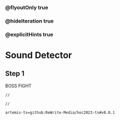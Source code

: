 ### @flyoutOnly true
### @hideIteration true
### @explicitHints true

# Sound Detector

## Step 1
BOSS FIGHT

```ghost
//
```
```template
//
```

```package
artemis-ts=github:ReWrite-Media/hoc2023-ts#v0.0.1
```